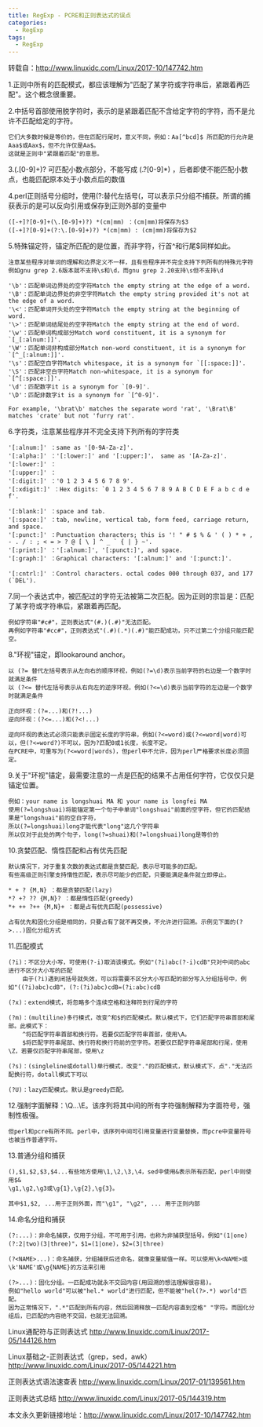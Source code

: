 ```yaml
---
title: RegExp - PCRE和正则表达式的误点
categories:
  - RegExp
tags:
  - RegExp
---
```


转载自：http://www.linuxidc.com/Linux/2017-10/147742.htm

<!--more-->

1.正则中所有的匹配模式，都应该理解为"匹配了某字符或字符串后，紧跟着再匹配"。这个概念很重要。

2.中括号首部使用脱字符时，表示的是紧跟着匹配不含给定字符的字符，而不是允许不匹配给定的字符。

    它们大多数时候是等价的，但在匹配行尾时，意义不同，例如：Aa[^bcd]$ 所匹配的行允许是Aaa$或Aax$，但不允许仅是Aa$。
    这就是正则中"紧跟着匹配"的意思。

3.(\.[0-9]+)? 可匹配小数点部分，不能写成 (\.?[0-9]*) ，后者即使不能匹配小数点，也能匹配原本处于小数点后的数值

4.perl正则括号分组时，使用(?:替代左括号(，可以表示只分组不捕获。所谓的捕获表示的是可以反向引用或保存到正则外部的变量中

    ([-+]?[0-9]+(\.[0-9]+)?) *(cm|mm) ：(cm|mm)将保存为$3
    ([-+]?[0-9]+(?:\.[0-9]+)?) *(cm|mm) : (cm|mm)将保存为$2

5.特殊锚定符，锚定所匹配的是位置，而非字符，行首^和行尾$同样如此。

    注意某些程序对单词的理解和边界定义不一样，且有些程序并不完全支持下列所有的特殊元字符
    例如gnu grep 2.6版本就不支持\s和\d，而gnu grep 2.20支持\s但不支持\d

    '\b'：匹配单词边界处的空字符Match the empty string at the edge of a word.
    '\B'：匹配单词边界处的非空字符Match the empty string provided it's not at the edge of a word.
    '\<'：匹配单词开头处的空字符Match the empty string at the beginning of word.
    '\>'：匹配单词结尾处的空字符Match the empty string at the end of word.
    '\w'：匹配单词构成部分Match word constituent, it is a synonym for `[_[:alnum:]]'.
    '\W'：匹配单词非构成部分Match non-word constituent, it is a synonym for `[^_[:alnum:]]'.
    '\s'：匹配空白字符Match whitespace, it is a synonym for `[[:space:]]'.
    '\S'：匹配非空白字符Match non-whitespace, it is a synonym for `[^[:space:]]'.
    '\d'：匹配数字it is a synonym for `[0-9]'.
    '\D'：匹配非数字it is a synonym for `[^0-9]'.

    For example, '\brat\b' matches the separate word 'rat', '\Brat\B' matches 'crate' but not 'furry rat'.

6.字符类，注意某些程序并不完全支持下列所有的字符类

    '[:alnum:]' ：same as '[0-9A-Za-z]'.
    '[:alpha:]' ：'[:lower:]' and '[:upper:]'， same as '[A-Za-z]'.
    '[:lower:]' ：
    '[:upper:]' ：
    '[:digit:]' ：'0 1 2 3 4 5 6 7 8 9'.
    '[:xdigit:]' ：Hex digits: `0 1 2 3 4 5 6 7 8 9 A B C D E F a b c d e f'.

    '[:blank:]' ：space and tab.
    '[:space:]' ：tab, newline, vertical tab, form feed, carriage return, and space.
    '[:punct:]' ：Punctuation characters; this is '! " # $ % & ' ( ) * + , - . / : ; < = > ? @ [ \ ] ^ _ ` { | } ~'.
    '[:print:]' ：'[:alnum:]', '[:punct:]', and space.
    '[:graph:]' ：Graphical characters: '[:alnum:]' and '[:punct:]'.

    '[:cntrl:]' ：Control characters. octal codes 000 through 037, and 177 (`DEL').

7.同一个表达式中，被匹配过的字符无法被第二次匹配。因为正则的宗旨是：匹配了某字符或字符串后，紧跟着再匹配。

    例如字符串"#c#"，正则表达式"(#.)(.#)"无法匹配。
    再例如字符串"#cc#"，正则表达式"(.#)(.*)(.#)"能匹配成功，只不过第二个分组只能匹配空。

8."环视"锚定，即lookaround anchor。

    以 (?= 替代左括号表示从左向右的顺序环视，例如(?=\d)表示当前字符的右边是一个数字时就满足条件
    以 (?<= 替代左括号表示从右向左的逆序环视，例如(?<=\d)表示当前字符的左边是一个数字时就满足条件

    正向环视：(?=...)和(?!...)
    逆向环视：(?<=...)和(?<!...)

    逆向环视的表达式必须只能表示固定长度的字符串，例如(?<=word)或(?<=word|word)可以，但(?<=word?)不可以，因为?匹配0或1长度，长度不定。
    在PCRE中，可重写为(?<=word|words)，但perl中不允许，因为perl严格要求长度必须固定。

9.关于"环视"锚定，最需要注意的一点是匹配的结果不占用任何字符，它仅仅只是锚定位置。

    例如：your name is longshuai MA 和 your name is longfei MA
    使用(?=longshuai)将能锚定第一个句子中单词"longshuai"前面的空字符，但它的匹配结果是"longshuai"前的空白字符，
    所以(?=longshuai)long才能代表"long"这几个字符串
    所以仅对于此处的两个句子，long(?=shuai)和(?=longshuai)long是等价的

10.贪婪匹配、惰性匹配和占有优先匹配

    默认情况下，对于重复次数的表达式都是贪婪匹配，表示尽可能多的匹配。
    有些高级正则引擎支持惰性匹配，表示尽可能少的匹配，只要能满足条件就立即停止。

    * + ? {M,N} ：都是贪婪匹配(lazy)
    *? +? ?? {M,N}? ：都是惰性匹配(greedy)
    *+ ++ ?++ {M,N}+ ：都是占有优先匹配(possessive)

    占有优先和固化分组是相同的，只要占有了就不再交换，不允许进行回溯。示例见下面的(?>...)固化分组方式

11.匹配模式

    (?i)：不区分大小写，可使用(?-i)取消该模式。例如"(?i)abc(?-i)cdB"只对中间的abc进行不区分大小写的匹配
        由于(?i)遇到闭括号就失效，可以将需要不区分大小写匹配的部分写入分组括号中，例如"((?i)abc)cdB"，(?:(?i)abc)cdB=(?i:abc)cdB

    (?x)：extend模式，将忽略多个连续空格和注释符到行尾的字符

    (?m)：(multiline)多行模式，改变^和$的匹配模式。默认模式下，它们匹配字符串首部和尾部。此模式下：
        ^将匹配字符串首部和换行符。若要仅匹配字符串首部，使用\A。
        $将匹配字符串尾部、换行符和换行符前的空字符。若要仅匹配字符串尾部和行尾，使用\Z，若要仅匹配字符串尾部，使用\z

    (?s)：(singleline或dotall)单行模式，改变"."的匹配模式，默认模式下，点"."无法匹配换行符，dotall模式下可以

    (?U)：lazy匹配模式。默认是greedy匹配。

12.强制字面解释：\Q...\E。该序列将其中间的所有字符强制解释为字面符号，强制性极强。

    但perl和pcre有所不同。perl中，该序列中间可引用变量进行变量替换，而pcre中变量符号也被当作普通字符。

13.普通分组和捕获

    (),$1,$2,$3,$4...有些地方使用\1,\2,\3,\4，sed中使用&表示所有匹配，perl中则使用$&
    \g1,\g2,\g3或\g{1},\g{2},\g{3}。

    其中$1,$2, ...用于正则外面，而"\g1", "\g2", ... 用于正则内部

14.命名分组和捕获

    (?:...)：非命名捕获，仅用于分组，不可用于引用，也称为非捕获型括号。例如"(1|one)(?:2|two)(3|three)"，$1=(1|one)，$2=(3|three)

    (?<NAME>...)：命名捕获，分组捕获后还命名，就像变量赋值一样。可以使用\k<NAME>或\k'NAME'或\g{NAME}的方法来引用

    (?>...)：固化分组。一匹配成功就永不交回内容(用回溯的想法理解很容易)。
    例如"hello world"可以被"hel.* world"进行匹配，但不能被"hel(?>.*) world"匹配。
    因为正常情况下，".*"匹配到所有内容，然后回溯释放一匹配内容直到空格" "字符。而固化分组后，已匹配的内容绝不交回，也就无法回溯。

Linux通配符与正则表达式  http://www.linuxidc.com/Linux/2017-05/144126.htm

Linux基础之-正则表达式（grep，sed，awk）  http://www.linuxidc.com/Linux/2017-05/144221.htm

正则表达式语法速查表  http://www.linuxidc.com/Linux/2017-01/139561.htm

正则表达式总结  http://www.linuxidc.com/Linux/2017-05/144319.htm

本文永久更新链接地址：http://www.linuxidc.com/Linux/2017-10/147742.htm
